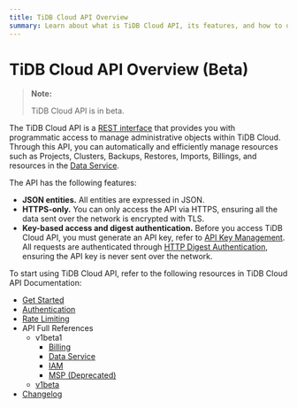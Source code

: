 ```yaml
---
title: TiDB Cloud API Overview
summary: Learn about what is TiDB Cloud API, its features, and how to use API to manage your TiDB Cloud clusters.
---
```


# TiDB Cloud API Overview (Beta)

> **Note:**
>
> TiDB Cloud API is in beta. 

The TiDB Cloud API is a [REST interface](https://en.wikipedia.org/wiki/Representational_state_transfer) that provides you with programmatic access to manage administrative objects within TiDB Cloud. Through this API, you can automatically and efficiently manage resources such as Projects, Clusters, Backups, Restores, Imports, Billings, and resources in the [Data Service](/tidb-cloud/data-service-overview.md).

The API has the following features:

- **JSON entities.** All entities are expressed in JSON.
- **HTTPS-only.** You can only access the API via HTTPS, ensuring all the data sent over the network is encrypted with TLS.
- **Key-based access and digest authentication.** Before you access TiDB Cloud API, you must generate an API key, refer to [API Key Management](https://docs.pingcap.com/tidbcloud/api/v1beta#section/Authentication/API-key-management). All requests are authenticated through [HTTP Digest Authentication](https://en.wikipedia.org/wiki/Digest_access_authentication), ensuring the API key is never sent over the network.

To start using TiDB Cloud API, refer to the following resources in TiDB Cloud API Documentation:

- [Get Started](https://docs.pingcap.com/tidbcloud/api/v1beta#section/Get-Started)
- [Authentication](https://docs.pingcap.com/tidbcloud/api/v1beta#section/Authentication)
- [Rate Limiting](https://docs.pingcap.com/tidbcloud/api/v1beta#section/Rate-Limiting)
- API Full References
    - v1beta1
        - [Billing](https://docs.pingcap.com/tidbcloud/api/v1beta1/billing)
        - [Data Service](https://docs.pingcap.com/tidbcloud/api/v1beta1/dataservice)
        - [IAM](https://docs.pingcap.com/tidbcloud/api/v1beta1/iam)
        - [MSP (Deprecated)](https://docs.pingcap.com/tidbcloud/api/v1beta1/msp)
    - [v1beta](https://docs.pingcap.com/tidbcloud/api/v1beta#tag/Project)
- [Changelog](https://docs.pingcap.com/tidbcloud/api/v1beta#section/API-Changelog)
